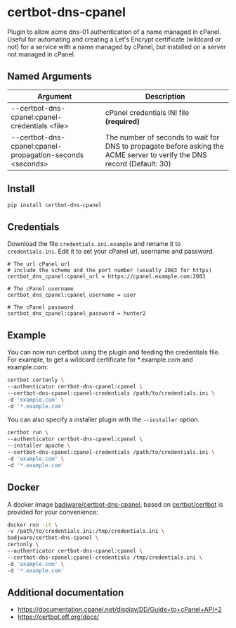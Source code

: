 # certbot-dns-cpanel

Plugin to allow acme dns-01 authentication of a name managed in cPanel. Useful for automating and creating a Let's Encrypt certificate (wildcard or not) for a service with a name managed by cPanel, but installed on a server not managed in cPanel.

## Named Arguments
| Argument | Description |
| --- | --- |
| --certbot-dns-cpanel:cpanel-credentials &lt;file&gt; | cPanel credentials INI file **(required)** |
| --certbot-dns-cpanel:cpanel-propagation-seconds &lt;seconds&gt; | The number of seconds to wait for DNS to propagate before asking the ACME server to verify the DNS record (Default: 30) |

## Install
``` bash
pip install certbot-dns-cpanel
```

## Credentials
Download the file `credentials.ini.example` and rename it to `credentials.ini`. Edit it to set your cPanel url, username and password.
```
# The url cPanel url
# include the scheme and the port number (usually 2083 for https)
certbot_dns_cpanel:cpanel_url = https://cpanel.example.com:2083

# The cPanel username
certbot_dns_cpanel:cpanel_username = user

# The cPanel password
certbot_dns_cpanel:cpanel_password = hunter2
```

## Example
You can now run certbot using the plugin and feeding the credentials file.
For example, to get a wildcard certificate for *.example.com and example.com:
``` bash
certbot certonly \
--authenticator certbot-dns-cpanel:cpanel \
--certbot-dns-cpanel:cpanel-credentials /path/to/credentials.ini \
-d 'example.com' \
-d '*.example.com'
```

You can also specify a installer plugin with the `--installer` option.
``` bash
certbot run \
--authenticator certbot-dns-cpanel:cpanel \
--installer apache \
--certbot-dns-cpanel:cpanel-credentials /path/to/credentials.ini \
-d 'example.com' \
-d '*.example.com'
```

## Docker
A docker image [badjware/certbot-dns-cpanel](https://hub.docker.com/r/badjware/certbot-dns-cpanel), based on [certbot/certbot](https://hub.docker.com/r/certbot/certbot) is provided for your convenience:
``` bash
docker run -it \
-v /path/to/credentials.ini:/tmp/credentials.ini \
badjware/certbot-dns-cpanel \
certonly \
--authenticator certbot-dns-cpanel:cpanel \
--certbot-dns-cpanel:cpanel-credentials /tmp/credentials.ini \
-d 'example.com' \
-d '*.example.com'
```

## Additional documentation
* https://documentation.cpanel.net/display/DD/Guide+to+cPanel+API+2
* https://certbot.eff.org/docs/
